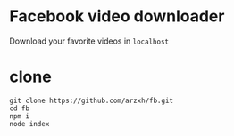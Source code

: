 # Facebook video downloader
Download your favorite videos in <code>localhost</code>

# clone
```
git clone https://github.com/arzxh/fb.git 
cd fb 
npm i
node index
```
